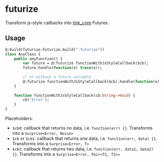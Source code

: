 # futurize

Transform js-style callbacks into [tink_core](https://github.com/haxetink/tink_core) Futures.

## Usage

```haxe
@:build(futurize.Futurize.build(":futurize"))
class AnyClass {
	public anyFunction() {
		var future = @:futurize functionWithJsStyleCallback($cb);
		future.handle(function(o) trace(o));
		
		// or without a future variable
		@:futurize functionWithJsStyleCallback($cb).handle(function(o) trace(o));
	}
	
	function functionWithJsStyleCallback(cb:String->Void) {
		cb('Error');
	}
}
```

Placeholders:
- `$cb0`: callback that returns no data, i.e. `function(err) {}`. Transforms into a `Surprise<Error, Noise>`
- `$cb` or `$cb1`: callback that returns one data, i.e. `function(err, data) {}`. Transforms into a `Surprise<Error, T>`
- `$cb2`: callback that returns two data, i.e. `function(err, data1, data2) {}`. Transforms into a `Surprise<Error, Pair<T1, T2>>`